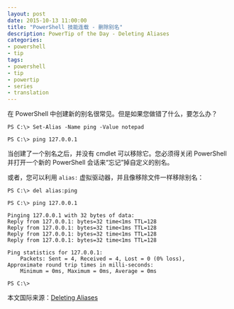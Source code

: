 ```yaml
---
layout: post
date: 2015-10-13 11:00:00
title: "PowerShell 技能连载 - 删除别名"
description: PowerTip of the Day - Deleting Aliases
categories:
- powershell
- tip
tags:
- powershell
- tip
- powertip
- series
- translation
---
```

在 PowerShell 中创建新的别名很常见。但是如果您做错了什么，要怎么办？

    PS C:\> Set-Alias -Name ping -Value notepad
    
    PS C:\> ping 127.0.0.1

当创建了一个别名之后，并没有 cmdlet 可以移除它。您必须得关闭 PowerShell 并打开一个新的 PowerShell 会话来“忘记”掉自定义的别名。

或者，您可以利用 `alias:` 虚拟驱动器，并且像移除文件一样移除别名：

    PS C:\> del alias:ping
    
    PS C:\> ping 127.0.0.1
    
    Pinging 127.0.0.1 with 32 bytes of data:
    Reply from 127.0.0.1: bytes=32 time<1ms TTL=128
    Reply from 127.0.0.1: bytes=32 time<1ms TTL=128
    Reply from 127.0.0.1: bytes=32 time<1ms TTL=128
    Reply from 127.0.0.1: bytes=32 time<1ms TTL=128
    
    Ping statistics for 127.0.0.1:
        Packets: Sent = 4, Received = 4, Lost = 0 (0% loss),
    Approximate round trip times in milli-seconds:
        Minimum = 0ms, Maximum = 0ms, Average = 0ms
    
    PS C:\>

<!--more-->
本文国际来源：[Deleting Aliases](http://community.idera.com/powershell/powertips/b/tips/posts/deleting-aliases1)

